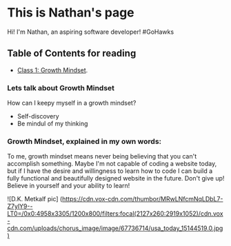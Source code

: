 # This is Nathan's page
Hi! I'm Nathan, an aspiring software developer! #GoHawks



## Table of Contents for reading
- [Class 1: Growth Mindset](https://growthmindset.org/).

### Lets talk about Growth Mindset

How can I keepy myself in a growth mindset?

- Self-discovery
- Be mindul of my thinking

### Growth Mindset, explained in my own words:

To me, growth mindset means never being believing that you can't accomplish something. Maybe I'm not capable of coding a website today, but if I have the desire and willingness to learn how to code I can build a fully functional and beautifully designed website in the future. Don't give up! Believe in yourself and your ability to learn!

![D.K. Metkalf pic] (https://cdn.vox-cdn.com/thumbor/MRwLNfcmNqLDbL7-Z7ylY9--LT0=/0x0:4958x3305/1200x800/filters:focal(2127x260:2919x1052)/cdn.vox-cdn.com/uploads/chorus_image/image/67736714/usa_today_15144519.0.jpg)


